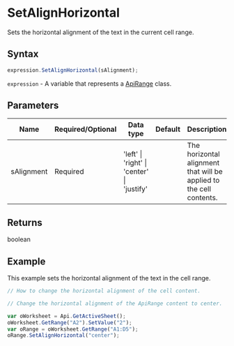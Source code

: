 # SetAlignHorizontal

Sets the horizontal alignment of the text in the current cell range.

## Syntax

```javascript
expression.SetAlignHorizontal(sAlignment);
```

`expression` - A variable that represents a [ApiRange](../ApiRange.md) class.

## Parameters

| **Name** | **Required/Optional** | **Data type** | **Default** | **Description** |
| ------------- | ------------- | ------------- | ------------- | ------------- |
| sAlignment | Required | 'left' \| 'right' \| 'center' \| 'justify' |  | The horizontal alignment that will be applied to the cell contents. |

## Returns

boolean

## Example

This example sets the horizontal alignment of the text in the cell range.

```javascript editor-xlsx
// How to change the horizontal alignment of the cell content.

// Change the horizontal alignment of the ApiRange content to center.

var oWorksheet = Api.GetActiveSheet();
oWorksheet.GetRange("A2").SetValue("2");
var oRange = oWorksheet.GetRange("A1:D5");
oRange.SetAlignHorizontal("center");
```
